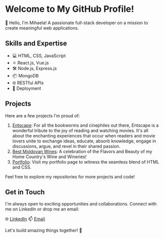 # Welcome to My GitHub Profile!

👋 Hello, I'm Mihaela! A passionate full-stack developer on a mission to create meaningful web applications.

## Skills and Expertise

- 💻 HTML, CSS, JavaScript
- ⚛️ React.js, Vue.js
- 🛠️ Node.js, Express.js
- 📦 MongoDB
- 🌐 RESTful APIs
- 🚀 Deployment 

## Projects

Here are a few projects I'm proud of:

1. [Entscape](https://entscape-frontend.onrender.com/): For all the bookworms and cinephiles out there, Entscape is a wonderful tribute to the joy of reading and watching movies. It's all about the enchanting experiences that occur when readers and movie lovers unite to exchange ideas, educate, absorb knowledge, engage in discussions, argue, and revel in their shared passion.
2. [Best Moldovan Wines](https://relaxed-douhua-e94a6f.netlify.app/): A celebration of the Flavors and Beauty of my Home Country's Wine and Wineries! 
3. [Portfolio](https://m89mihaella.github.io/My-Portfolio/): Visit my portfolio page to witness the seamless blend of HTML and CSS.

Feel free to explore my repositories for more projects and code!


## Get in Touch

I'm always open to exciting opportunities and collaborations. Connect with me on LinkedIn or drop me an email:

🌐 [LinkedIn](https://www.linkedin.com/in/mihaela-melnic/)
📫 [Email](strechii.mihaela@gmail.com)

Let's build amazing things together! 🚀
